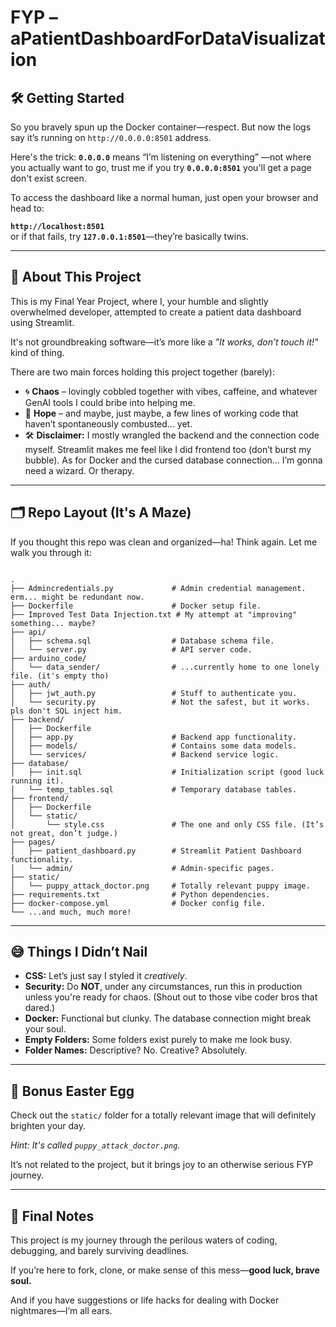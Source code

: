 <h1>FYP – aPatientDashboardForDataVisualization</h1>

<h2>🛠 Getting Started</h2>
<p>
  So you bravely spun up the Docker container—respect. But now the logs say it’s running on <code>http://0.0.0.0:8501</code> address.
</p>
<p>
  Here's the trick: 
  <strong><code>0.0.0.0</code></strong> means “I’m listening on everything” —not where you actually want to go, trust me if you try <strong><code>0.0.0.0:8501</code></strong> you'll get a page don't exist screen.
</p>
<p>
  To access the dashboard like a normal human, just open your browser and head to:
</p>
<p>
  <strong><code>http://localhost:8501</code></strong> <br>
  or if that fails, try <strong><code>127.0.0.1:8501</code></strong>—they’re basically twins.
</p>


<hr>

<h2>📖 About This Project</h2>
<p>
  This is my Final Year Project, where I, your humble and slightly overwhelmed developer, attempted to create a patient data dashboard using Streamlit.
</p>
<p>
  It's not groundbreaking software—it’s more like a <em>"It works, don’t touch it!"</em> kind of thing.
</p>
<p>
  There are two main forces holding this project together (barely):
</p>
<ul>
  <li>🌀 <strong>Chaos</strong> – lovingly cobbled together with vibes, caffeine, and whatever GenAI tools I could bribe into helping me.</li>
  <li>🌈 <strong>Hope</strong> – and maybe, just maybe, a few lines of working code that haven’t spontaneously combusted... yet.</li>
  <li>🛠️ <strong>Disclaimer:</strong> I mostly wrangled the backend and the connection code myself. Streamlit makes me feel like I did frontend too (don’t burst my bubble). As for Docker and the cursed database connection... I’m gonna need a wizard. Or therapy.</li>
</ul>


<hr>

<h2>🗂 Repo Layout (It's A Maze)</h2>
<p>If you thought this repo was clean and organized—ha! Think again. Let me walk you through it:</p>

<pre><code>
.
├── Admincredentials.py             # Admin credential management. erm... might be redundant now.
├── Dockerfile                      # Docker setup file.
├── Improved Test Data Injection.txt # My attempt at "improving" something... maybe?
├── api/
│   ├── schema.sql                  # Database schema file.
│   └── server.py                   # API server code.
├── arduino_code/
│   └── data_sender/                # ...currently home to one lonely file. (it's empty tho)
├── auth/
│   ├── jwt_auth.py                 # Stuff to authenticate you.
│   └── security.py                 # Not the safest, but it works. pls don't SQL inject him.
├── backend/
│   ├── Dockerfile
│   ├── app.py                      # Backend app functionality.
│   ├── models/                     # Contains some data models.
│   └── services/                   # Backend service logic.
├── database/
│   ├── init.sql                    # Initialization script (good luck running it).
│   └── temp_tables.sql             # Temporary database tables.
├── frontend/
│   ├── Dockerfile
│   └── static/
│       └── style.css               # The one and only CSS file. (It’s not great, don’t judge.)
├── pages/
│   ├── patient_dashboard.py        # Streamlit Patient Dashboard functionality.
│   └── admin/                      # Admin-specific pages.
├── static/
│   └── puppy_attack_doctor.png     # Totally relevant puppy image.
├── requirements.txt                # Python dependencies.
├── docker-compose.yml              # Docker config file.
└── ...and much, much more!
</code></pre>

<hr>

<h2>😅 Things I Didn’t Nail</h2>
<ul>
  <li><strong>CSS:</strong> Let’s just say I styled it <em>creatively</em>.</li>
  <li><strong>Security:</strong> Do <strong>NOT</strong>, under any circumstances, run this in production unless you're ready for chaos. (Shout out to those vibe coder bros that dared.)</li>
  <li><strong>Docker:</strong> Functional but clunky. The database connection might break your soul.</li>
  <li><strong>Empty Folders:</strong> Some folders exist purely to make me look busy.</li>
  <li><strong>Folder Names:</strong> Descriptive? No. Creative? Absolutely.</li>
</ul>

<hr>

<h2>🐾 Bonus Easter Egg</h2>
<p>Check out the <code>static/</code> folder for a totally relevant image that will definitely brighten your day.</p>
<p><em>Hint: It's called <code>puppy_attack_doctor.png</code>.</em></p>
<p>It’s not related to the project, but it brings joy to an otherwise serious FYP journey.</p>

<hr>

<h2>🧭 Final Notes</h2>
<p>
  This project is my journey through the perilous waters of coding, debugging, and barely surviving deadlines.
</p>
<p>
  If you’re here to fork, clone, or make sense of this mess—<strong>good luck, brave soul.</strong>
</p>
<p>
  And if you have suggestions or life hacks for dealing with Docker nightmares—I’m all ears.
</p>
